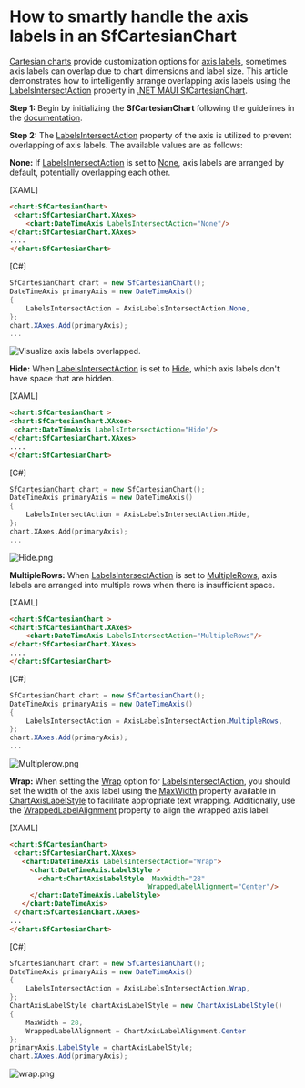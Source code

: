 # How to smartly handle the axis labels in an SfCartesianChart 
[Cartesian charts](https://help.syncfusion.com/maui/cartesian-charts/getting-started) provide customization options for [axis labels](https://help.syncfusion.com/maui/cartesian-charts/axis/axislabels), sometimes axis labels can overlap due to chart dimensions and label size. This article demonstrates how to intelligently arrange overlapping axis labels using the [LabelsIntersectAction](https://help.syncfusion.com/cr/maui/Syncfusion.Maui.Charts.ChartAxis.html#Syncfusion_Maui_Charts_ChartAxis_LabelsIntersectAction) property in [.NET MAUI SfCartesianChart](https://www.syncfusion.com/maui-controls/maui-cartesian-charts).

**Step 1:**
Begin by initializing the **SfCartesianChart** following the guidelines in the [documentation](https://help.syncfusion.com/maui/cartesian-charts/getting-started).

**Step 2:**
The [LabelsIntersectAction](https://help.syncfusion.com/cr/maui/Syncfusion.Maui.Charts.ChartAxis.html#Syncfusion_Maui_Charts_ChartAxis_LabelsIntersectAction) property of the axis is utilized to prevent overlapping of axis labels. The available values are as follows:

**None:**
 If [LabelsIntersectAction]() is set to [None](https://help.syncfusion.com/cr/maui/Syncfusion.Maui.Charts.AxisLabelsIntersectAction.html#Syncfusion_Maui_Charts_AxisLabelsIntersectAction_None), axis labels are arranged by default, potentially overlapping each other.

[XAML] 
 ```html
<chart:SfCartesianChart>
  <chart:SfCartesianChart.XAxes>
     <chart:DateTimeAxis LabelsIntersectAction="None"/>
 </chart:SfCartesianChart.XAxes>
....
 </chart:SfCartesianChart> 
 ```

[C#]
 ```csharp
SfCartesianChart chart = new SfCartesianChart();
DateTimeAxis primaryAxis = new DateTimeAxis()
 {
     LabelsIntersectAction = AxisLabelsIntersectAction.None,
 };
 chart.XAxes.Add(primaryAxis);
... 
 ```
  ![Visualize axis labels overlapped.](https://support.syncfusion.com/kb/agent/attachment/article/16155/inline?token=eyJhbGciOiJodHRwOi8vd3d3LnczLm9yZy8yMDAxLzA0L3htbGRzaWctbW9yZSNobWFjLXNoYTI1NiIsInR5cCI6IkpXVCJ9.eyJpZCI6IjI0MjA1Iiwib3JnaWQiOiIzIiwiaXNzIjoic3VwcG9ydC5zeW5jZnVzaW9uLmNvbSJ9.QEr3OoXlM0JRD5mkv-nI4vI2AJEr58XitPEOBu4cp0s)

**Hide:**
 When [LabelsIntersectAction](https://help.syncfusion.com/cr/maui/Syncfusion.Maui.Charts.ChartAxis.html#Syncfusion_Maui_Charts_ChartAxis_LabelsIntersectAction) is set to [Hide](https://help.syncfusion.com/cr/maui/Syncfusion.Maui.Charts.AxisLabelsIntersectAction.html#Syncfusion_Maui_Charts_AxisLabelsIntersectAction_Hide), which axis labels don't have space that are hidden.

[XAML]
 ```html
<chart:SfCartesianChart >
 <chart:SfCartesianChart.XAxes>
  <chart:DateTimeAxis LabelsIntersectAction="Hide"/>
 </chart:SfCartesianChart.XAxes>
....
 </chart:SfCartesianChart> 
 ```

[C#]
 ```cpp
SfCartesianChart chart = new SfCartesianChart();
DateTimeAxis primaryAxis = new DateTimeAxis()
{
     LabelsIntersectAction = AxisLabelsIntersectAction.Hide,
};
 chart.XAxes.Add(primaryAxis);
... 
 ```
 
 ![Hide.png](https://support.syncfusion.com/kb/agent/attachment/article/16155/inline?token=eyJhbGciOiJodHRwOi8vd3d3LnczLm9yZy8yMDAxLzA0L3htbGRzaWctbW9yZSNobWFjLXNoYTI1NiIsInR5cCI6IkpXVCJ9.eyJpZCI6IjI0MDM2Iiwib3JnaWQiOiIzIiwiaXNzIjoic3VwcG9ydC5zeW5jZnVzaW9uLmNvbSJ9.4wE53Own4RSb_l-UbO50DiAjyGmvw_GRBri7DQfZNW4)

**MultipleRows:**
When [LabelsIntersectAction](https://help.syncfusion.com/cr/maui/Syncfusion.Maui.Charts.ChartAxis.html#Syncfusion_Maui_Charts_ChartAxis_LabelsIntersectAction) is set to [MultipleRows](https://help.syncfusion.com/cr/maui/Syncfusion.Maui.Charts.AxisLabelsIntersectAction.html#Syncfusion_Maui_Charts_AxisLabelsIntersectAction_MultipleRows), axis labels are arranged into multiple rows when there is insufficient space.

[XAML] 
 ```html
<chart:SfCartesianChart >
 <chart:SfCartesianChart.XAxes>
     <chart:DateTimeAxis LabelsIntersectAction="MultipleRows"/>
 </chart:SfCartesianChart.XAxes>
....
 </chart:SfCartesianChart> 
 ```

[C#]
 ```csharp
SfCartesianChart chart = new SfCartesianChart();
DateTimeAxis primaryAxis = new DateTimeAxis()
{
     LabelsIntersectAction = AxisLabelsIntersectAction.MultipleRows,
};
chart.XAxes.Add(primaryAxis);
... 
 ```
 
 ![Multiplerow.png](https://support.syncfusion.com/kb/agent/attachment/article/16155/inline?token=eyJhbGciOiJodHRwOi8vd3d3LnczLm9yZy8yMDAxLzA0L3htbGRzaWctbW9yZSNobWFjLXNoYTI1NiIsInR5cCI6IkpXVCJ9.eyJpZCI6IjI0MDM3Iiwib3JnaWQiOiIzIiwiaXNzIjoic3VwcG9ydC5zeW5jZnVzaW9uLmNvbSJ9.PLJXnmDSHl0AQNfEVKMrgWj0TI5YfZdSay_p8UH0OyY)

**Wrap:**
When setting the [Wrap](https://help.syncfusion.com/cr/maui/Syncfusion.Maui.Charts.AxisLabelsIntersectAction.html#Syncfusion_Maui_Charts_AxisLabelsIntersectAction_Wrap) option for [LabelsIntersectAction](https://help.syncfusion.com/cr/maui/Syncfusion.Maui.Charts.ChartAxis.html#Syncfusion_Maui_Charts_ChartAxis_LabelsIntersectAction), you should set the width of the axis label using the [MaxWidth](https://help.syncfusion.com/cr/maui/Syncfusion.Maui.Charts.ChartAxisLabelStyle.html#Syncfusion_Maui_Charts_ChartAxisLabelStyle_MaxWidth) property available in [ChartAxisLabelStyle](https://help.syncfusion.com/cr/maui/Syncfusion.Maui.Charts.ChartAxisLabelStyle.html) to facilitate appropriate text wrapping. Additionally, use the [WrappedLabelAlignment](https://help.syncfusion.com/cr/maui/Syncfusion.Maui.Charts.ChartAxisLabelStyle.html#Syncfusion_Maui_Charts_ChartAxisLabelStyle_WrappedLabelAlignment) property to align the wrapped axis label.

[XAML]
 ```html
<chart:SfCartesianChart>
  <chart:SfCartesianChart.XAxes>
    <chart:DateTimeAxis LabelsIntersectAction="Wrap">
      <chart:DateTimeAxis.LabelStyle >
        <chart:ChartAxisLabelStyle  MaxWidth="28" 
                                   WrappedLabelAlignment="Center"/>
      </chart:DateTimeAxis.LabelStyle>
    </chart:DateTimeAxis>
  </chart:SfCartesianChart.XAxes>
...
</chart:SfCartesianChart> 
 ```

[C#]
 ```csharp
 SfCartesianChart chart = new SfCartesianChart();
 DateTimeAxis primaryAxis = new DateTimeAxis()
 {
     LabelsIntersectAction = AxisLabelsIntersectAction.Wrap,
 };
 ChartAxisLabelStyle chartAxisLabelStyle = new ChartAxisLabelStyle()
 {
     MaxWidth = 28,
     WrappedLabelAlignment = ChartAxisLabelAlignment.Center
 };
 primaryAxis.LabelStyle = chartAxisLabelStyle;
 chart.XAxes.Add(primaryAxis); 
 ```
 ![wrap.png](https://support.syncfusion.com/kb/agent/attachment/article/16155/inline?token=eyJhbGciOiJodHRwOi8vd3d3LnczLm9yZy8yMDAxLzA0L3htbGRzaWctbW9yZSNobWFjLXNoYTI1NiIsInR5cCI6IkpXVCJ9.eyJpZCI6IjI0MDQwIiwib3JnaWQiOiIzIiwiaXNzIjoic3VwcG9ydC5zeW5jZnVzaW9uLmNvbSJ9.fV6ZbYWBVpfUz53uZKbLr4dsBQDBeC6O4kG7BdjG6Z8)